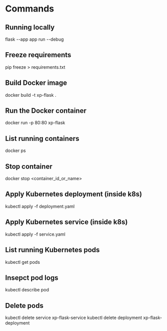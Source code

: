 # Commands

## Running locally

flask --app app run --debug

## Freeze requirements

pip freeze > requirements.txt

## Build Docker image

docker build -t xp-flask .

## Run the Docker container

docker run -p 80:80 xp-flask

## List running containers

docker ps

## Stop container

docker stop <container_id_or_name>

## Apply Kubernetes deployment (inside k8s)

kubectl apply -f deployment.yaml

## Apply Kubernetes service (inside k8s)

kubectl apply -f service.yaml

## List running Kubernetes pods

kubectl get pods

## Insepct pod logs

kubectl describe pod <pod-name>

## Delete pods

kubectl delete service xp-flask-service
kubectl delete deployment xp-flask-deployment
